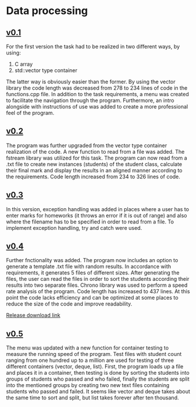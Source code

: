 # Data processing
## [v0.1](https://github.com/thebestprogrammerintheworld/Data_Processing/tree/master/v0.1)
For the first version the task had to be realized in two different ways, by using:
1. C array
2. std::vector type container

The latter way is obviously easier than the former. By using the vector library the code length was decreased from 278 to 234 lines of code in the functions.cpp file. In addition to the task requirements, a menu was created to facilitate the navigation through the program. Furthermore, an intro alongside with instructions of use was added to create a more professional feel of the program. 
## [v0.2](https://github.com/thebestprogrammerintheworld/Data_Processing/tree/master/v0.2)
The program was further upgraded from the vector type container realization of the code. A new function to read from a file was added. The fstream library was utilized for this task. The program can now read from a .txt file to create new instances (students) of the student class, calculate their final mark and display the results in an aligned manner according to the requirements. Code length increased from 234 to 326 lines of code.
## [v0.3](https://github.com/thebestprogrammerintheworld/Data_Processing/tree/master/v0.3)
In this version, exception handling was added in places where a user has to enter marks for homeworks (it throws an error if it is out of range) and also where the filename has to be specified in order to read from a file. To implement exception handling, try and catch were used. 
## [v0.4](https://github.com/thebestprogrammerintheworld/Data_Processing/tree/master/v0.4)
Further fnctionality was added. The program now includes an option to generate a template .txt file with random results. In accordance with requirements, it generates 5 files of different sizes. After generating the files, the user can read the files in order to sort the students according their results into two separate files. Chrono library was used to perform a speed rate analysis of the program. Code length has increased to 437 lines. At this point the code lacks efficiency and can be optimized at some places to reduce the size of the code and improve readability.

[Release download link](https://github.com/thebestprogrammerintheworld/Data_Processing/releases/tag/v0.1-0.4)

## [v0.5](https://github.com/thebestprogrammerintheworld/Data_Processing/tree/master/v0.5.zip)
The menu was updated with a new function for container testing to measure the running speed of the program. Test files with student count ranging from one hundred up to a million are used for testing of three different containers (vector, deque, list). First, the program loads up a file and places it in a container, then testing is done by sorting the students into groups of students who passed and who failed, finally the students are split into the mentioned groups by creating two new text files containing students who passed and failed. It seems like vector and deque takes about the same time to sort and split, but list takes forever after ten thousand.
